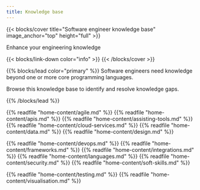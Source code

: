 ```yaml
---
title: Knowledge base
---
```


{{< blocks/cover title="Software engineer knowledge base" image_anchor="top" height="full" >}}
<p class="lead mt-5">Enhance your engineering knowledge</p>
{{< blocks/link-down color="info" >}}
{{< /blocks/cover >}}

{{% blocks/lead color="primary" %}}
Software engineers need knowledge beyond one or more core programming languages.

Browse this knowledge base to identify and resolve knowledge gaps.

{{% /blocks/lead %}}

{{% readfile "home-content/agile.md" %}}
{{% readfile "home-content/apis.md" %}}
{{% readfile "home-content/assisting-tools.md" %}}
{{% readfile "home-content/cloud-services.md" %}}
{{% readfile "home-content/data.md" %}}
{{% readfile "home-content/design.md" %}}

<!-- reset colour order -->

{{% readfile "home-content/devops.md" %}}
{{% readfile "home-content/frameworks.md" %}}
{{% readfile "home-content/integrations.md" %}}
{{% readfile "home-content/languages.md" %}}
{{% readfile "home-content/security.md" %}}
{{% readfile "home-content/soft-skills.md" %}}

<!-- reset colour order -->

{{% readfile "home-content/testing.md" %}}
{{% readfile "home-content/visualisation.md" %}}
